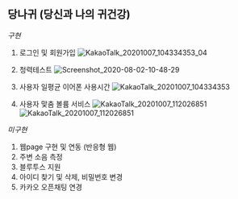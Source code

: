 
## 당나귀 (당신과 나의 귀건강)

*구현*
  1. 로그인 및 회원가입
  ![KakaoTalk_20201007_104334353_04](https://user-images.githubusercontent.com/60220562/97705864-14510e00-1af8-11eb-95c2-85530ac31d13.jpg)

  2. 청력테스트
  ![Screenshot_2020-08-02-10-48-29](https://user-images.githubusercontent.com/60220562/87239456-4d327d80-c44a-11ea-97f2-f79733df3233.png)

  3. 사용자 일평균 이어폰 사용시간
  ![KakaoTalk_20201007_104334353](https://user-images.githubusercontent.com/60220562/97705903-26cb4780-1af8-11eb-82a7-2e2dc015bf03.jpg)

  4. 사용자 맟춤 볼륨 서비스
  ![KakaoTalk_20201007_112026851](https://user-images.githubusercontent.com/60220562/97705938-377bbd80-1af8-11eb-8113-6880183383ac.jpg)
  ![KakaoTalk_20201007_112026851](https://user-images.githubusercontent.com/60220562/97705972-3e0a3500-1af8-11eb-83b6-2ab48639eb31.jpg)




*미구현*
  1. 웹page 구현 및 연동 (반응형 웹)
  2. 주변 소음 측정
  3. 블루투스 지원
  4. 아이디 찾기 및 삭제, 비밀번호 변경
  5. 카카오 오픈채팅 연경
